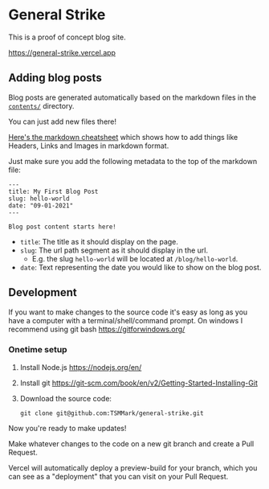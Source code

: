 # General Strike

This is a proof of concept blog site.

https://general-strike.vercel.app

## Adding blog posts

Blog posts are generated automatically based on the markdown files in the [`contents/`](contents) directory.

You can just add new files there!

[Here's the markdown cheatsheet](https://www.markdownguide.org/cheat-sheet/) which shows how to add things like Headers, Links and Images in markdown format.

Just make sure you add the following metadata to the top of the markdown file:

```
---
title: My First Blog Post
slug: hello-world
date: "09-01-2021"
---

Blog post content starts here!
```

 - `title`: The title as it should display on the page.
 - `slug`: The url path segment as it should display in the url.
    - E.g. the slug `hello-world` will be located at `/blog/hello-world`.
 - `date`: Text representing the date you would like to show on the blog post.

## Development

If you want to make changes to the source code it's easy as long as you have a computer with a terminal/shell/command prompt. On windows I recommend using git bash https://gitforwindows.org/

### Onetime setup

1. Install Node.js https://nodejs.org/en/

2. Install git https://git-scm.com/book/en/v2/Getting-Started-Installing-Git

3. Download the source code:

      ```shell
      git clone git@github.com:TSMMark/general-strike.git
      ```

Now you're ready to make updates!

Make whatever changes to the code on a new git branch and create a Pull Request.

Vercel will automatically deploy a preview-build for your branch, which you can see as a "deployment" that you can visit on your Pull Request.

